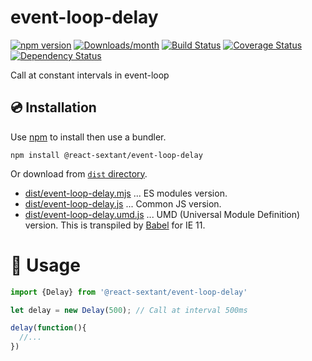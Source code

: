 # event-loop-delay

[![npm version](https://img.shields.io/npm/v/@react-sextant/event-loop-delay.svg)](https://www.npmjs.com/package/@react-sextant/event-loop-delay)
[![Downloads/month](https://img.shields.io/npm/dm/@react-sextant/event-loop-delay.svg)](http://www.npmtrends.com/@react-sextant/event-loop-delay)
[![Build Status](https://travis-ci.org/1uokun/event-loop-delay.svg?branch=master)](https://travis-ci.org/1uokun/event-loop-delay)
[![Coverage Status](https://codecov.io/gh/1uokun/event-loop-delay/branch/master/graph/badge.svg)](https://codecov.io/gh/1uokun/event-loop-delay)
[![Dependency Status](https://david-dm.org/1uokun/event-loop-delay.svg)](https://david-dm.org/1uokun/event-loop-delay)


Call at constant intervals in event-loop

## 💿 Installation

Use [npm](https://www.npmjs.com/) to install then use a bundler.

```
npm install @react-sextant/event-loop-delay
```

Or download from [`dist` directory](./dist).

- [dist/event-loop-delay.mjs](dist/event-loop-delay.mjs) ... ES modules version.
- [dist/event-loop-delay.js](dist/event-loop-delay.js) ... Common JS version.
- [dist/event-loop-delay.umd.js](dist/event-loop-delay.umd.js) ... UMD (Universal Module Definition) version. This is transpiled by [Babel](https://babeljs.io/) for IE 11.


# 📖 Usage

```javascript 1.5
import {Delay} from '@react-sextant/event-loop-delay'

let delay = new Delay(500); // Call at interval 500ms

delay(function(){
  //...
})
```
